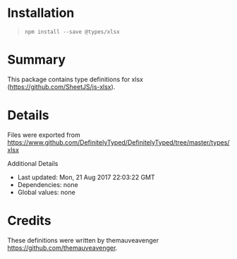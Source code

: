 # Installation
> `npm install --save @types/xlsx`

# Summary
This package contains type definitions for xlsx (https://github.com/SheetJS/js-xlsx).

# Details
Files were exported from https://www.github.com/DefinitelyTyped/DefinitelyTyped/tree/master/types/xlsx

Additional Details
 * Last updated: Mon, 21 Aug 2017 22:03:22 GMT
 * Dependencies: none
 * Global values: none

# Credits
These definitions were written by themauveavenger <https://github.com/themauveavenger>.
